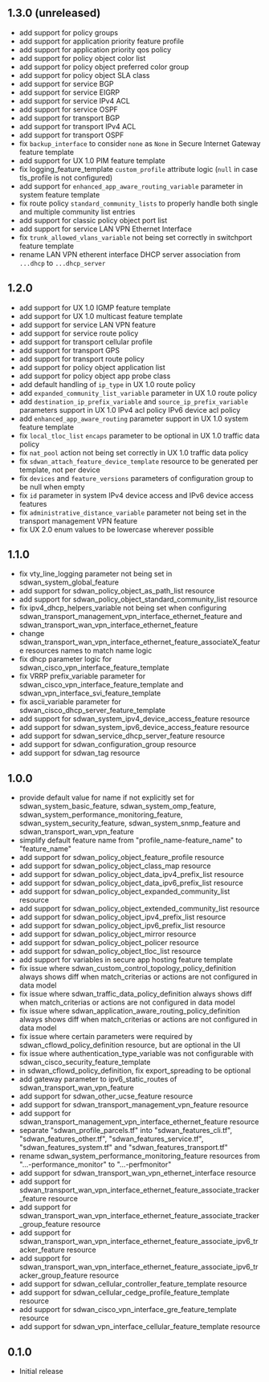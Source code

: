 ## 1.3.0 (unreleased)

- add support for policy groups
- add support for application priority feature profile
- add support for application priority qos policy
- add support for policy object color list
- add support for policy object preferred color group
- add support for policy object SLA class
- add support for service BGP
- add support for service EIGRP
- add support for service IPv4 ACL
- add support for service OSPF
- add support for transport BGP
- add support for transport IPv4 ACL
- add support for transport OSPF
- fix `backup_interface` to consider `none` as `None` in Secure Internet Gateway feature template
- add support for UX 1.0 PIM feature template
- fix logging_feature_template `custom_profile` attribute logic (`null` in case tls_profile is not configured)
- add support for `enhanced_app_aware_routing_variable` parameter in system feature template
- fix route policy `standard_community_lists` to properly handle both single and multiple community list entries
- add support for classic policy object port list
- add support for service LAN VPN Ethernet Interface
- fix `trunk_allowed_vlans_variable` not being set correctly in switchport feature template
- rename LAN VPN etherent interface DHCP server association from `...dhcp` to `...dhcp_server`

## 1.2.0

- add support for UX 1.0 IGMP feature template
- add support for UX 1.0 multicast feature template
- add support for service LAN VPN feature
- add support for service route policy
- add support for transport cellular profile
- add support for transport GPS
- add support for transport route policy
- add support for policy object application list
- add support for policy object app probe class
- add default handling of `ip_type` in UX 1.0 route policy
- add `expanded_community_list_variable` parameter in UX 1.0 route policy
- add `destination_ip_prefix_variable` and `source_ip_prefix_variable` parameters support in UX 1.0 IPv4 acl policy IPv6 device acl policy
- add `enhanced_app_aware_routing` parameter support in UX 1.0 system feature template
- fix `local_tloc_list` `encaps` parameter to be optional in UX 1.0 traffic data policy
- fix `nat_pool` action not being set correctly in UX 1.0 traffic data policy
- fix `sdwan_attach_feature_device_template` resource to be generated per template, not per device
- fix `devices` and `feature_versions` parameters of configuration group to be null when empty
- fix `id` parameter in system IPv4 device access and IPv6 device access features
- fix `administrative_distance_variable` parameter not being set in the transport management VPN feature
- fix UX 2.0 enum values to be lowercase wherever possible

## 1.1.0

- fix vty_line_logging parameter not being set in sdwan_system_global_feature
- add support for sdwan_policy_object_as_path_list resource
- add support for sdwan_policy_object_standard_community_list resource
- fix ipv4_dhcp_helpers_variable not being set when configuring sdwan_transport_management_vpn_interface_ethernet_feature and sdwan_transport_wan_vpn_interface_ethernet_feature
- change sdwan_transport_wan_vpn_interface_ethernet_feature_associateX_feature resources names to match name logic
- fix dhcp parameter logic for sdwan_cisco_vpn_interface_feature_template
- fix VRRP prefix_variable parameter for sdwan_cisco_vpn_interface_feature_template and sdwan_vpn_interface_svi_feature_template
- fix ascii_variable parameter for sdwan_cisco_dhcp_server_feature_template
- add support for sdwan_system_ipv4_device_access_feature resource
- add support for sdwan_system_ipv6_device_access_feature resource
- add support for sdwan_service_dhcp_server_feature resource
- add support for sdwan_configuration_group resource
- add support for sdwan_tag resource

## 1.0.0

- provide default value for name if not explicitly set for sdwan_system_basic_feature, sdwan_system_omp_feature, sdwan_system_performance_monitoring_feature, sdwan_system_security_feature, sdwan_system_snmp_feature and sdwan_transport_wan_vpn_feature
- simplify default feature name from "profile_name-feature_name" to "feature_name"
- add support for sdwan_policy_object_feature_profile resource
- add support for sdwan_policy_object_class_map resource
- add support for sdwan_policy_object_data_ipv4_prefix_list resource
- add support for sdwan_policy_object_data_ipv6_prefix_list resource
- add support for sdwan_policy_object_expanded_community_list resource
- add support for sdwan_policy_object_extended_community_list resource
- add support for sdwan_policy_object_ipv4_prefix_list resource
- add support for sdwan_policy_object_ipv6_prefix_list resource
- add support for sdwan_policy_object_mirror resource
- add support for sdwan_policy_object_policer resource
- add support for sdwan_policy_object_tloc_list resource
- add support for variables in secure app hosting feature template
- fix issue where sdwan_custom_control_topology_policy_definition always shows diff when match_criterias or actions are not configured in data model
- fix issue where sdwan_traffic_data_policy_definition always shows diff when match_criterias or actions are not configured in data model
- fix issue where sdwan_application_aware_routing_policy_definition always shows diff when match_criterias or actions are not configured in data model
- fix issue where certain parameters were required by sdwan_cflowd_policy_definition resource, but are optional in the UI
- fix issue where authentication_type_variable was not configurable with sdwan_cisco_security_feature_template
- in sdwan_cflowd_policy_definition, fix export_spreading to be optional
- add gateway parameter to ipv6_static_routes of sdwan_transport_wan_vpn_feature
- add support for sdwan_other_ucse_feature resource
- add support for sdwan_transport_management_vpn_feature resource
- add support for sdwan_transport_management_vpn_interface_ethernet_feature resource
- separate "sdwan_profile_parcels.tf" into "sdwan_features_cli.tf", "sdwan_features_other.tf", "sdwan_features_service.tf", "sdwan_features_system.tf" and "sdwan_features_transport.tf"
- rename sdwan_system_performance_monitoring_feature resources from "...-performance_monitor" to "...-perfmonitor"
- add support for sdwan_transport_wan_vpn_ethernet_interface resource
- add support for sdwan_transport_wan_vpn_interface_ethernet_feature_associate_tracker_feature resource
- add support for sdwan_transport_wan_vpn_interface_ethernet_feature_associate_tracker_group_feature resource
- add support for sdwan_transport_wan_vpn_interface_ethernet_feature_associate_ipv6_tracker_feature resource
- add support for sdwan_transport_wan_vpn_interface_ethernet_feature_associate_ipv6_tracker_group_feature resource
- add support for sdwan_cellular_controller_feature_template resource
- add support for sdwan_cellular_cedge_profile_feature_template resource
- add support for sdwan_cisco_vpn_interface_gre_feature_template resource
- add support for sdwan_vpn_interface_cellular_feature_template resource

## 0.1.0

- Initial release
